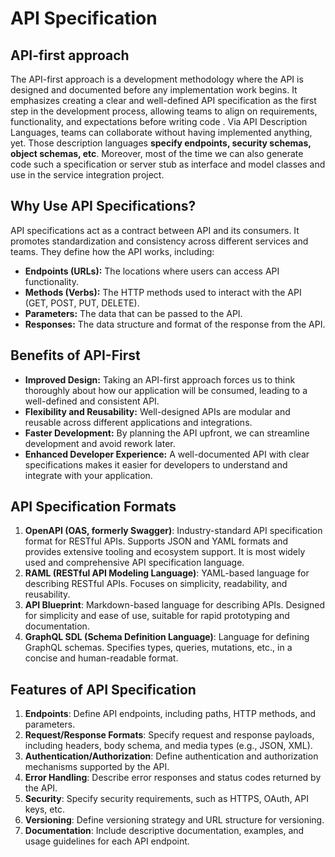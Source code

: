 # API Specification

## API-first approach

The API-first approach is a development methodology where the API is designed and documented before any implementation work begins. It emphasizes creating a clear and well-defined API specification as the first step in the development process, allowing teams to align on requirements, functionality, and expectations before writing code . Via API Description Languages, teams can collaborate without having implemented anything, yet. Those description languages **specify endpoints, security schemas, object schemas, etc**. Moreover, most of the time we can also generate code such a specification or server stub as interface and model classes and use in the service integration project.

## **Why Use API Specifications?**

API specifications act as a contract between API and its consumers. It promotes standardization and consistency across different services and teams. They define how the API works, including:

* **Endpoints (URLs):** The locations where users can access API functionality.
* **Methods (Verbs):** The HTTP methods used to interact with the API (GET, POST, PUT, DELETE).
* **Parameters:** The data that can be passed to the API.
* **Responses:** The data structure and format of the response from the API.

## **Benefits of API-First**

* **Improved Design:** Taking an API-first approach forces us to think thoroughly about how our application will be consumed, leading to a well-defined and consistent API.
* **Flexibility and Reusability:** Well-designed APIs are modular and reusable across different applications and integrations.
* **Faster Development:** By planning the API upfront, we can streamline development and avoid rework later.
* **Enhanced Developer Experience:** A well-documented API with clear specifications makes it easier for developers to understand and integrate with your application.

## API Specification Formats

1. **OpenAPI (OAS, formerly Swagger)**: Industry-standard API specification format for RESTful APIs. Supports JSON and YAML formats and provides extensive tooling and ecosystem support. It is  most widely used and comprehensive API specification language.&#x20;
2. **RAML (RESTful API Modeling Language)**: YAML-based language for describing RESTful APIs. Focuses on simplicity, readability, and reusability.
3. **API Blueprint**: Markdown-based language for describing APIs. Designed for simplicity and ease of use, suitable for rapid prototyping and documentation.
4. **GraphQL SDL (Schema Definition Language)**: Language for defining GraphQL schemas. Specifies types, queries, mutations, etc., in a concise and human-readable format.

## Features of API Specification

1. **Endpoints**: Define API endpoints, including paths, HTTP methods, and parameters.
2. **Request/Response Formats**: Specify request and response payloads, including headers, body schema, and media types (e.g., JSON, XML).
3. **Authentication/Authorization**: Define authentication and authorization mechanisms supported by the API.
4. **Error Handling**: Describe error responses and status codes returned by the API.
5. **Security**: Specify security requirements, such as HTTPS, OAuth, API keys, etc.
6. **Versioning**: Define versioning strategy and URL structure for versioning.
7. **Documentation**: Include descriptive documentation, examples, and usage guidelines for each API endpoint.



